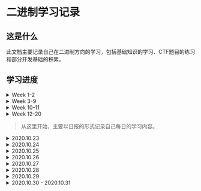 # 二进制学习记录

## 这是什么

此文档主要记录自己在二进制方向的学习，包括基础知识的学习、CTF题目的练习和部分开发基础的积累。

## 学习进度

<details>
    <summary>Week 1-2</summary>
    <p></p>
<p>
    	实现简单的SGI STL，完成了分配器、迭代器、萃取机制以及vector容器
</p>
<p>
    	代码实现：https://github.com/Theffth/skr_university/tree/master/Simple_SGI_STL/T_SGI_STL
</p>
<p>
    	结题测试：https://github.com/Theffth/skr_university/tree/master/Simple_SGI_STL/finial_test
</p>
</details>

<details>
    <summary>Week 3-9</summary>
    <p></p>
	<p>
   		学习编译原理，主要参考Stanford的课程cs143和哈工大的教学视频，完成相应lab。
	</p>
	<p>
    	cool compiler lab代码：https://github.com/Theffth/skr_university/tree/master/compiler
	</p>
	<p>
    	总结笔记：https://theffth.github.io/2020/07/29/Compiler-CS143/
	</p>
</details>


<details>
    <summary>Week 10-11</summary>
    <p>
    </p>
	<p>
    	参考CSAPP书和南京大学视频，完成CSAPP相关课程的lab
	</p>
	<p>
    	目前进度：完成Data Lab,Bomb Lab,Attack Lab,Cache Lab的Part A和Shell Lab
	</p>
	<p>
    	项目实现：https://github.com/Theffth/skr_university/tree/master/csapp%20lab
	</p>
	<p>
    	总结笔记：https://github.com/Theffth/skr_university/blob/master/csapp%20lab/CSAPP%20LAB.md
	</p>
</details>

<details>
    <summary>Week 12-20
    </summary>
    <p></p>
<p>
    这段时间主要根据清华大学操作系统课程，完成uCore实验。
    链接地址为: https://www.xuetangx.com/course/THU08091000267/4231154
</p>
<p>
    目前进度: 完成Lab0-Lab5的理论和实验部分。
</p>
<p>
    总结笔记: https://github.com/Theffth/skr_university/tree/master/uCore
</p>
</details>

> 从这里开始，主要以日报的形式记录自己每日的学习内容。

<details>
    <summary>2020.10.23</summary>
    <p></p>
    <p>
        大致配置完成新的博客，地址：https://theffth.github.io/
    </p>
</details>

<details>
    <summary>2020.10.24</summary>
    <p></p>
    <p>
        1. pwnable.tw: start + orw
    </p>
    <p>
        2. leetcode: 977 1365
    </p>
    <p>
        https://theffth.github.io/2020/11/01/leetcode-977%201365/
    </p>
</details>

<details>
    <summary>2020.10.25</summary>
    <p></p>
    <p>
        上下午体测: 立定跳近(跪倒)、仰卧躺倒、坐位体后屈、50米走、800米爬、引体上吊(×)
        </p>
<p>
    晚上夜游西湖，景不错、腿已废
</p>
</details>

<details>
    <summary>2020.10.26</summary>
    <p></p><p>
    计算机安全导论：深度实践 (课程资料，第一部分是简单二进制攻击实践)
</p>
<p>
    查漏补缺一些基础知识，阿巴阿巴...
</p>
<p>
    1. Set-Uid特权程序原理
</p>
<p>
    2. 利用环境变量实现攻击
</p>
<p>
    => 通过动态链接器的攻击: LD_PRELOAD 和 LD_LIBRARY_PATH
</p>
<p>
    => 利用外部程序进行攻击: PATH 环境变量
</p>
<p>
    3. 竞态条件漏洞: 原理及实践
</p>
<p>
    => 脏牛攻击: MAP_SHARED & MAP_PRIVATE 和写时拷贝
</p>
</details>

<details>
    <summary>2020.10.27</summary>
    <p></p>
    <p>
        ByteCTF: https://github.com/hebtuerror404/CTF_competition_warehouse_2020_Second/tree/master/2020_ByteCTF/PWN 
    </p>
    <p>
        1. easyheap: 找漏洞点利用Off By Null + 构造Double Free
    </p>
    <p>
        2. gun: 找漏洞点利用Use After Free + 构造Chunk Overlapping
        + 学习: 绕过高版本中Tcache Check & ORW　getshell
    </p>
    <p>
        3. leak & ohmyjson & pwnandroid: Go PWN & Android PWN 
    </p>
    <p>
        复现笔记: 马上补上
    </p>
</details>

<details>
    <summary>2020.10.28</summary>
    <p></p>
    <p>
        普林斯顿算法课: 
    </p>
    <p>
        第一周中英对照链接: https://www.bilibili.com/video/BV1Fx411C73u?from=search&seid=17597613833573062644
    </p>
    <p>
        刚开始学
    </p>
</details>

<details>
    <summary>2020.10.29</summary>
    <p></p>
    <p>
        去买了新车车！
    </p>
</details>

<details>
    <summary>2020.10.30 - 2020.10.31</summary>
	<p></p>
    <p>
        被迫接活，帮做班级任务，持续性抑郁，间接性暴走，赶了两天PPT，好在已做完，爷又活了！
    </p>
    <p>
        QwQ X-NUCA好难 ParseC PWN + VM PWN + Cpp PWN + V8 PWN , 希望自己能复现一两道出来呜呜
    </p>
</details>

